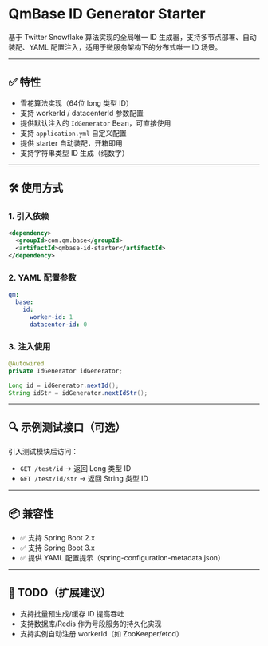 # QmBase ID Generator Starter

基于 Twitter Snowflake 算法实现的全局唯一 ID 生成器，支持多节点部署、自动装配、YAML 配置注入，适用于微服务架构下的分布式唯一 ID 场景。

---

## ✅ 特性

- 雪花算法实现（64位 long 类型 ID）
- 支持 workerId / datacenterId 参数配置
- 提供默认注入的 `IdGenerator` Bean，可直接使用
- 支持 `application.yml` 自定义配置
- 提供 starter 自动装配，开箱即用
- 支持字符串类型 ID 生成（纯数字）

---

## 🛠️ 使用方式

### 1. 引入依赖

```xml
<dependency>
  <groupId>com.qm.base</groupId>
  <artifactId>qmbase-id-starter</artifactId>
</dependency>
```

### 2. YAML 配置参数

```yaml
qm:
  base:
    id:
      worker-id: 1
      datacenter-id: 0
```

### 3. 注入使用

```java
@Autowired
private IdGenerator idGenerator;

Long id = idGenerator.nextId();
String idStr = idGenerator.nextIdStr();
```

---

## 🔍 示例测试接口（可选）

引入测试模块后访问：

- `GET /test/id` → 返回 Long 类型 ID
- `GET /test/id/str` → 返回 String 类型 ID

---

## 📦 兼容性

- ✅ 支持 Spring Boot 2.x
- ✅ 支持 Spring Boot 3.x
- ✅ 提供 YAML 配置提示（spring-configuration-metadata.json）

---

## 📌 TODO（扩展建议）

- 支持批量预生成/缓存 ID 提高吞吐
- 支持数据库/Redis 作为号段服务的持久化实现
- 支持实例自动注册 workerId（如 ZooKeeper/etcd）
